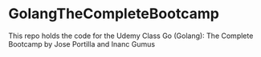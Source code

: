# GolangTheCompleteBootcamp
This repo holds the code for the Udemy Class Go (Golang): The Complete Bootcamp by Jose Portilla and Inanc Gumus
